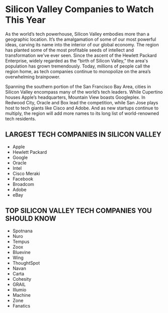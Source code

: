 # Silicon Valley Companies to Watch This Year

As the world’s tech powerhouse, Silicon Valley embodies more than a geographic location. It’s the amalgamation of some of our most powerful ideas, carving its name into the interior of our global economy. The region has planted some of the most profitable seeds of intellect and transformation we've ever seen. Since the ascent of the Hewlett Packard Enterprise, widely regarded as the “birth of Silicon Valley,” the area's population has grown tremendously. Today, millions of people call the region home, as tech companies continue to monopolize on the area’s overwhelming brainpower. 

Spanning the southern portion of the San Francisco Bay Area, cities in Silicon Valley encompass many of the world’s tech leaders. While Cupertino houses Apple’s headquarters, Mountain View boasts Googleplex. In Redwood City, Oracle and Box lead the competition, while San Jose plays host to tech giants like Cisco and Adobe. And as new startups continue to multiply, the region will add more names to its long list of world-renowned tech residents.

## LARGEST TECH COMPANIES IN SILICON VALLEY
- Apple
- Hewlett Packard
- Google
- Oracle
- Intel
- Cisco Meraki
- Facebook
- Broadcom
- Adobe
- eBay

## TOP SILICON VALLEY TECH COMPANIES YOU SHOULD KNOW

- Spotnana
- Nuro
- Tempus
- Zoox
- Bluevine
- Wing
- ThoughtSpot
- Navan
- Carta
- Cohesity
- GRAIL
- Illumio
- Machine
- Zone
- Fanatics
